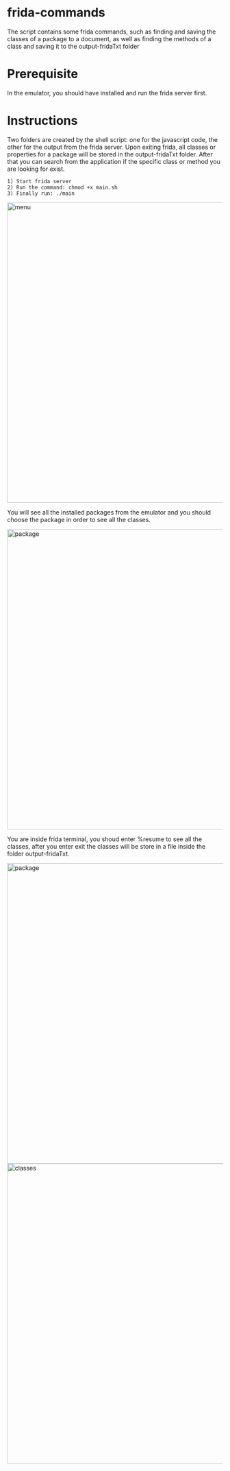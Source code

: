 # frida-commands

The script contains some frida commands, such as finding and saving the classes of a package to a document, as well as finding the methods of a class and saving it to the output-fridaTxt folder 

# Prerequisite

In the emulator, you should have installed and run the frida server first.

# Instructions

Two folders are created by the shell script: one for the javascript code, the other for the output from the frida server. 
Upon exiting frida, all classes or properties for a package will be stored in the output-fridaTxt folder. After that you can search from the application if the specific class or method you are looking for exist.

```
1) Start frida server
2) Run the command: chmod +x main.sh
3) Finally run: ./main 

```

<img width="700" alt="menu" src="https://user-images.githubusercontent.com/4541512/161402511-e2167bfe-edd8-4ff3-b0d4-98db91d06983.png">

You will see all the installed packages from the emulator and you should choose the package in order to see all the classes.

<img width="700" alt="package" src="https://user-images.githubusercontent.com/4541512/161402513-814f87de-5b44-4b6f-8530-ff1f004071cb.png">

You are inside frida terminal, you shoud enter %resume to see all the classes, after you enter exit the classes will be store in a file inside the folder output-fridaTxt.

<img width="700" alt="package" src="https://user-images.githubusercontent.com/4541512/161402645-163b100a-bd21-4cec-8d90-fc5379ac3644.png">

<img width="700" alt="classes" src="https://user-images.githubusercontent.com/4541512/161402522-531743d3-8a7d-4965-bc1b-224c4dadcf80.png">
